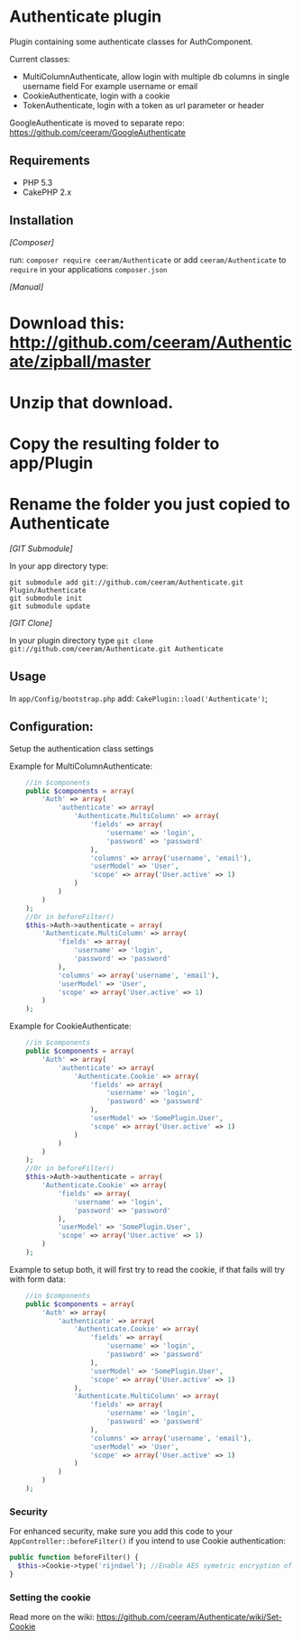 # Authenticate plugin

Plugin containing some authenticate classes for AuthComponent.

Current classes:
* MultiColumnAuthenticate, allow login with multiple db columns in single username field
  For example username or email
* CookieAuthenticate, login with a cookie
* TokenAuthenticate, login with a token as url parameter or header

GoogleAuthenticate is moved to separate repo: https://github.com/ceeram/GoogleAuthenticate

## Requirements

* PHP 5.3
* CakePHP 2.x

## Installation

_[Composer]_

run: `composer require ceeram/Authenticate` or add `ceeram/Authenticate` to `require` in your applications `composer.json`

_[Manual]_

# Download this: http://github.com/ceeram/Authenticate/zipball/master
# Unzip that download.
# Copy the resulting folder to app/Plugin
# Rename the folder you just copied to Authenticate

_[GIT Submodule]_

In your app directory type:
```
git submodule add git://github.com/ceeram/Authenticate.git Plugin/Authenticate
git submodule init
git submodule update
```

_[GIT Clone]_

In your plugin directory type
`git clone git://github.com/ceeram/Authenticate.git Authenticate`

## Usage

In `app/Config/bootstrap.php` add: `CakePlugin::load('Authenticate')`;

## Configuration:

Setup the authentication class settings

Example for MultiColumnAuthenticate:
```php
    //in $components
    public $components = array(
        'Auth' => array(
            'authenticate' => array(
                'Authenticate.MultiColumn' => array(
                    'fields' => array(
                        'username' => 'login',
                        'password' => 'password'
                    ),
                    'columns' => array('username', 'email'),
                    'userModel' => 'User',
                    'scope' => array('User.active' => 1)
                )
            )
        )
    );
    //Or in beforeFilter()
    $this->Auth->authenticate = array(
        'Authenticate.MultiColumn' => array(
            'fields' => array(
                'username' => 'login',
                'password' => 'password'
            ),
            'columns' => array('username', 'email'),
            'userModel' => 'User',
            'scope' => array('User.active' => 1)
        )
    );
```

Example for CookieAuthenticate:
```php
    //in $components
    public $components = array(
        'Auth' => array(
            'authenticate' => array(
                'Authenticate.Cookie' => array(
                    'fields' => array(
                        'username' => 'login',
                        'password' => 'password'
                    ),
                    'userModel' => 'SomePlugin.User',
                    'scope' => array('User.active' => 1)
                )
            )
        )
    );
    //Or in beforeFilter()
    $this->Auth->authenticate = array(
        'Authenticate.Cookie' => array(
            'fields' => array(
                'username' => 'login',
                'password' => 'password'
            ),
            'userModel' => 'SomePlugin.User',
            'scope' => array('User.active' => 1)
        )
    );
```

Example to setup both, it will first try to read the cookie, if that fails will try with form data:
```php
    //in $components
    public $components = array(
        'Auth' => array(
            'authenticate' => array(
                'Authenticate.Cookie' => array(
                    'fields' => array(
                        'username' => 'login',
                        'password' => 'password'
                    ),
                    'userModel' => 'SomePlugin.User',
                    'scope' => array('User.active' => 1)
                ),
                'Authenticate.MultiColumn' => array(
                    'fields' => array(
                        'username' => 'login',
                        'password' => 'password'
                    ),
                    'columns' => array('username', 'email'),
                    'userModel' => 'User',
                    'scope' => array('User.active' => 1)
                )
            )
        )
    );
```

### Security

For enhanced security, make sure you add this code to your `AppController::beforeFilter()` if you intend to use Cookie
authentication:

```php
public function beforeFilter() {
  $this->Cookie->type('rijndael'); //Enable AES symetric encryption of cookie
}
```

### Setting the cookie

Read more on the wiki: https://github.com/ceeram/Authenticate/wiki/Set-Cookie